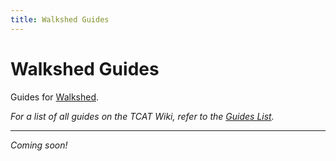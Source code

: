 ```yaml
---
title: Walkshed Guides
---
```


# Walkshed Guides

Guides for [Walkshed](../index.md).

_For a list of all guides on the TCAT Wiki, refer to the [Guides List](../../../../guides-list/index.md)._

---

_Coming soon!_
